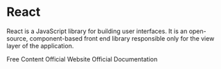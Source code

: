 # React

React is a JavaScript library for building user interfaces. It is an open-source, component-based front end library responsible only for the view layer of the application.

<ResourceGroupTitle>Free Content</ResourceGroupTitle>
<BadgeLink colorScheme='blue' badgeText='Official Website' href='https://reactjs.org/'>Official Website</BadgeLink>
<BadgeLink colorScheme='blue' badgeText='Official Docs' href='https://reactjs.org/docs/getting-started.html'>Official Documentation</BadgeLink>
